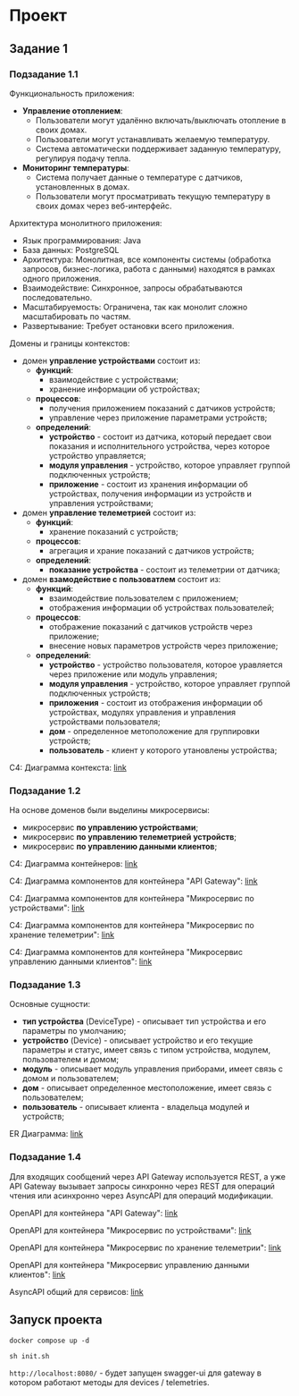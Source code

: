 # Проект

## Задание 1

### Подзадание 1.1

Функциональность приложения:
- **Управление отоплением**:
  - Пользователи могут удалённо включать/выключать отопление в своих домах.
  - Пользователи могут устанавливать желаемую температуру.
  - Система автоматически поддерживает заданную температуру, регулируя подачу тепла.
- **Мониторинг температуры**:
  - Система получает данные о температуре с датчиков, установленных в домах.
  - Пользователи могут просматривать текущую температуру в своих домах через веб-интерфейс.

Архитектура монолитного приложения:
- Язык программирования: Java
- База данных: PostgreSQL
- Архитектура: Монолитная, все компоненты системы (обработка запросов, бизнес-логика, работа с данными) находятся в рамках одного приложения.
- Взаимодействие: Синхронное, запросы обрабатываются последовательно.
- Масштабируемость: Ограничена, так как монолит сложно масштабировать по частям.
- Развертывание: Требует остановки всего приложения.

Домены и границы контекстов:
- домен **управление устройствами** состоит из:
  - **функций**:
    - взаимодействие с устройствами;
    - хранение информации об устройствах;
  - **процессов**:
    - получения приложением показаний с датчиков устройств;
    - управление через приложение параметрами устройств;
  - **определений**:
    - **устройство** - состоит из датчика, который передает свои показания и исполнительного устройства, через которое устройство управляется;
    - **модуля управления** - устройство, которое управляет группой подключенных устройств;
    - **приложение** - состоит из хранения информации об устройствах, получения информации из устройств и управления устройствами;
- домен **управление телеметрией** состоит из:
  - **функций**:
    - хранение показаний с устройств;
  - **процессов**:
    - агрегация и храние показаний с датчиков устройств;
  - **определений**:
    - **показание устройства** - состоит из телеметрии от датчика;
- домен **взамодействие с пользоватлем** состоит из:
  - **функций**:
    - взаимодействие пользователем с приложением;
    - отображения информации об устройствах пользователей;
  - **процессов**:
    - отображение показаний с датчиков устройств через приложение;
    - внесение новых параметров устройств через приложение;
  - **определений**:
    - **устройство** - устройство пользователя, которое уравляется через приложение или модуль управления;
    - **модуля управления** - устройство, которое управляет группой подключенных устройств;
    - **приложения** - состоит из отображения информации об устройствах, модулях управления и управления устройствами пользователя;
    - **дом** - определенное метоположение для группировки устройств;
    - **пользователь** - клиент у которого утановлены устройства;

C4: Диаграмма контекста: [link](./docs/diagrams/src/context/context.puml)

### Подзадание 1.2

На основе доменов были выделины микросервисы:
- микросервис **по управлению устройствами**;
- микросервис **по управлению телеметрией устройств**;
- микросервис **по управлению данными клиентов**;

C4: Диаграмма контейнеров: [link](./docs/diagrams/src/container/container.puml)

C4: Диаграмма компонентов для контейнера "API Gateway": [link](./docs/diagrams/src/component/gateway_component.puml)

C4: Диаграмма компонентов для контейнера "Микросервис по устройствами": [link](./docs/diagrams/src/component/devices_component.puml)

C4: Диаграмма компонентов для контейнера "Микросервис по хранение телеметрии": [link](./docs/diagrams/src/component/telemetries_component.puml)

C4: Диаграмма компонентов для контейнера "Микросервис управлению данными клиентов": [link](./docs/diagrams/src/component/clients_component.puml)

### Подзадание 1.3

Основные сущности:
- **тип устройства** (DeviceType) - описывает тип устройства и его параметры по умолчанию;
- **устройство** (Device) - описывает устройство и его текущие параметры и статус, имеет связь с типом устройства, модулем, пользователем и домом;
- **модуль** - описывает модуль управления приборами, имеет связь с домом и пользователем;
- **дом** - описывает определенное местоположение, имеет связь с пользователем;
- **пользователь** - описывает клиента - владельца модулей и устройств;

ER Диаграмма: [link](./docs/diagrams/src/er.puml)

### Подзадание 1.4

Для входящих сообщений через API Gateway используется REST, а уже API Gateway вызывает запросы синхронно через REST для операций чтения или асинхронно через AsyncAPI для операций модификации.

OpenAPI для контейнера "API Gateway": [link](./docs/api/openapi.yaml)

OpenAPI для контейнера "Микросервис по устройствами": [link](./docs/api/devices-openapi.yaml)

OpenAPI для контейнера "Микросервис по хранение телеметрии": [link](./docs/api/telemetries-openapi.yaml)

OpenAPI для контейнера "Микросервис управлению данными клиентов": [link](./docs/api/clients-openapi.yaml)

AsyncAPI общий для сервисов: [link](./docs/api/asyncapi.yaml)

## Запуск проекта

`docker compose up -d`

`sh init.sh`

`http://localhost:8080/` - будет запущен swagger-ui для gateway в котором работают методы для devices / telemetries.

